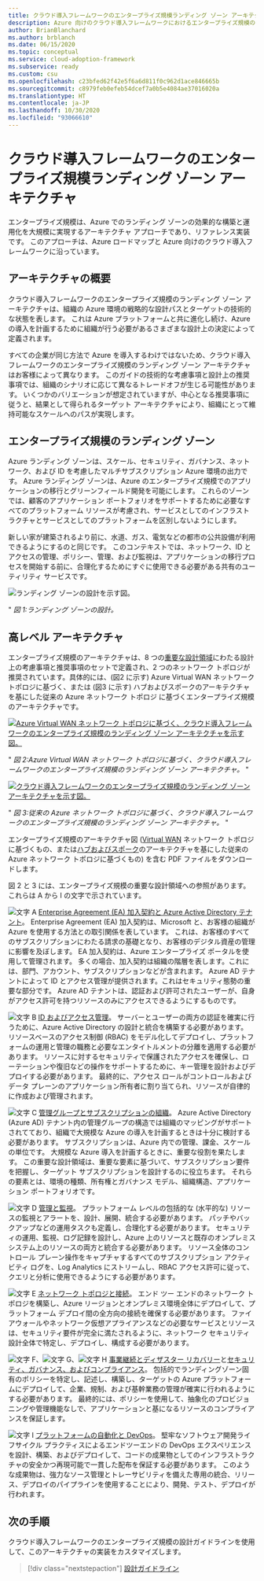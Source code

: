 ```yaml
---
title: クラウド導入フレームワークのエンタープライズ規模ランディング ゾーン アーキテクチャ
description: Azure 向けのクラウド導入フレームワークにおけるエンタープライズ規模のランディング ゾーン アーキテクチャについて説明します。
author: BrianBlanchard
ms.author: brblanch
ms.date: 06/15/2020
ms.topic: conceptual
ms.service: cloud-adoption-framework
ms.subservice: ready
ms.custom: csu
ms.openlocfilehash: c23bfed62f42e5f6a6d811f0c962d1ace846665b
ms.sourcegitcommit: c8979feb0efeb54dcef7a0b5e4084ae37016020a
ms.translationtype: HT
ms.contentlocale: ja-JP
ms.lasthandoff: 10/30/2020
ms.locfileid: "93066610"
---
```

# <a name="cloud-adoption-framework-enterprise-scale-landing-zone-architecture"></a>クラウド導入フレームワークのエンタープライズ規模ランディング ゾーン アーキテクチャ

エンタープライズ規模は、Azure でのランディング ゾーンの効果的な構築と運用化を大規模に実現するアーキテクチャ アプローチであり、リファレンス実装です。 このアプローチは、Azure ロードマップと Azure 向けのクラウド導入フレームワークに沿っています。

## <a name="architecture-overview"></a>アーキテクチャの概要

クラウド導入フレームワークのエンタープライズ規模のランディング ゾーン アーキテクチャは、組織の Azure 環境の戦略的な設計パスとターゲットの技術的な状態を表します。 これは Azure プラットフォームと共に進化し続け、Azure の導入を計画するために組織が行う必要があるさまざまな設計上の決定によって定義されます。

すべての企業が同じ方法で Azure を導入するわけではないため、クラウド導入フレームワークのエンタープライズ規模のランディング ゾーン アーキテクチャはお客様によって異なります。 このガイドの技術的な考慮事項と設計上の推奨事項では、組織のシナリオに応じて異なるトレードオフが生じる可能性があります。 いくつかのバリエーションが想定されていますが、中心となる推奨事項に従うと、結果として得られるターゲット アーキテクチャにより、組織にとって維持可能なスケールへのパスが実現します。

## <a name="landing-zone-in-enterprise-scale"></a>エンタープライズ規模のランディング ゾーン

Azure ランディング ゾーンは、スケール、セキュリティ、ガバナンス、ネットワーク、および ID を考慮したマルチサブスクリプション Azure 環境の出力です。 Azure ランディング ゾーンは、Azure のエンタープライズ規模でのアプリケーションの移行とグリーンフィールド開発を可能にします。 これらのゾーンでは、顧客のアプリケーション ポートフォリオをサポートするために必要なすべてのプラットフォーム リソースが考慮され、サービスとしてのインフラストラクチャとサービスとしてのプラットフォームを区別しないようにします。

新しい家が建築されるより前に、水道、ガス、電気などの都市の公共設備が利用できるようにするのと同じです。 このコンテキストでは、ネットワーク、ID とアクセスの管理、ポリシー、管理、および監視は、アプリケーションの移行プロセスを開始する前に、合理化するためにすぐに使用できる必要がある共有のユーティリティ サービスです。

![ランディング ゾーンの設計を示す図。](./media/lz-design.png)

" _図 1:ランディング ゾーンの設計。_

## <a name="high-level-architecture"></a>高レベル アーキテクチャ

エンタープライズ規模のアーキテクチャは、8 つの[重要な設計領域](./design-guidelines.md)にわたる設計上の考慮事項と推奨事項のセットで定義され、2 つのネットワーク トポロジが推奨されています。具体的には、(図2 に示す) Azure Virtual WAN ネットワーク トポロジに基づく、または (図3 に示す) ハブおよびスポークのアーキテクチャを基にした従来の Azure ネットワーク トポロジ に基づくエンタープライズ規模のアーキテクチャです。   

[![Azure Virtual WAN ネットワーク トポロジに基づく、クラウド導入フレームワークのエンタープライズ規模のランディング ゾーン アーキテクチャを示す図。](./media/ns-arch-inline.png)](./media/ns-arch-expanded.png#lightbox)

" _図 2:Azure Virtual WAN ネットワーク トポロジに基づく、クラウド導入フレームワークのエンタープライズ規模のランディング ゾーン アーキテクチャ。_ "

[![クラウド導入フレームワークのエンタープライズ規模のランディング ゾーン アーキテクチャを示す図。](./media/ns-arch-cust-inline.png)](./media/ns-arch-cust-expanded.png#lightbox)

" _図 3:従来の Azure ネットワーク トポロジに基づく、クラウド導入フレームワークのエンタープライズ規模のランディング ゾーン アーキテクチャ。_ "

エンタープライズ規模のアーキテクチャ図 ([Virtual WAN](https://raw.githubusercontent.com/microsoft/CloudAdoptionFramework/master/ready/enterprise-scale-architecture.pdf) ネットワーク トポロジに基づくもの、または[ハブおよびスポーク](https://github.com/microsoft/CloudAdoptionFramework/raw/master/ready/enterprise-scale-architecture-cust.pdf)のアーキテクチャを基にした従来の Azure ネットワーク トポロジに基づくもの) を含む PDF ファイルをダウンロードします。

図 2 と 3 には、エンタープライズ規模の重要な設計領域への参照があります。これらは A から I の文字で示されています。

![文字 A](./media/a.png) [Enterprise Agreement (EA) 加入契約と Azure Active Directory テナント](./enterprise-enrollment-and-azure-ad-tenants.md)。 Enterprise Agreement (EA) 加入契約は、Microsoft と、お客様の組織が Azure を使用する方法との取引関係を表しています。 これは、お客様のすべてのサブスクリプションにわたる請求の基礎となり、お客様のデジタル資産の管理に影響を及ぼします。 EA 加入契約は、Azure エンタープライズ ポータルを使用して管理されます。 多くの場合、加入契約は組織の階層を表します。これには、部門、アカウント、サブスクリプションなどが含まれます。 Azure AD テナントによって ID とアクセス管理が提供されます。これはセキュリティ態勢の重要な部分です。 Azure AD テナントは、認証および許可されたユーザーが、自身がアクセス許可を持つリソースのみにアクセスできるようにするものです。

![文字 B](./media/b.png) [ID およびアクセス管理](./identity-and-access-management.md)。 サーバーとユーザーの両方の認証を確実に行うために、Azure Active Directory の設計と統合を構築する必要があります。 リソースベースのアクセス制御 (RBAC) をモデル化してデプロイし、プラットフォームの運用と管理の職務と必要なエンタイトルメントの分離を適用する必要があります。 リソースに対するセキュリティで保護されたアクセスを確保し、ローテーションや復旧などの操作をサポートするために、キー管理を設計およびデプロイする必要があります。 最終的に、アクセス ロールがコントロールおよびデータ プレーンのアプリケーション所有者に割り当てられ、リソースが自律的に作成および管理されます。

![文字 C](./media/c.png) [管理グループとサブスクリプションの組織](./management-group-and-subscription-organization.md)。 Azure Active Directory (Azure AD) テナント内の管理グループの構造では組織のマッピングがサポートされてており、組織で大規模な Azure の導入を計画するときは十分に検討する必要があります。 サブスクリプションは、Azure 内での管理、課金、スケールの単位です。 大規模な Azure 導入を計画するときに、重要な役割を果たします。 この重要な設計領域は、重要な要素に基づいて、サブスクリプション要件を把握し、ターゲット サブスクリプションを設計するのに役立ちます。 それらの要素とは、環境の種類、所有権とガバナンス モデル、組織構造、アプリケーション ポートフォリオです。

![文字 D](./media/d.png) [管理と監視](./management-and-monitoring.md)。 プラットフォーム レベルの包括的な (水平的な) リソースの監視とアラートを、設計、展開、統合する必要があります。 パッチやバックアップなどの運用タスクも定義し、合理化する必要があります。 セキュリティの運用、監視、ログ記録を設計し、Azure 上のリソースと既存のオンプレミス システム上のリソースの両方と統合する必要があります。 リソース全体のコントロール プレーン操作をキャプチャするすべてのサブスクリプション アクティビティ ログを、Log Analytics にストリームし、RBAC アクセス許可に従って、クエリと分析に使用できるようにする必要があります。

![文字 E](./media/e.png) [ネットワーク トポロジと接続](./network-topology-and-connectivity.md)。 エンド ツー エンドのネットワーク トポロジを構築し、Azure リージョンとオンプレミス環境全体にデプロイして、プラットフォーム デプロイ間の全方向の接続を確保する必要があります。 ファイアウォールやネットワーク仮想アプライアンスなどの必要なサービスとリソースは、セキュリティ要件が完全に満たされるように、ネットワーク セキュリティ設計全体で特定し、デプロイし、構成する必要があります。

![文字 F](./media/f.png)、![文字 G](./media/g.png)、![文字 H](./media/h.png) [事業継続とディザスター リカバリー](./business-continuity-and-disaster-recovery.md)と[セキュリティ、ガバナンス、およびコンプライアンス](./security-governance-and-compliance.md)。 包括的でランディングゾーン固有のポリシーを特定し、記述し、構築し、ターゲットの Azure プラットフォームにデプロイして、企業、規制、および基幹業務の管理が確実に行われるようにする必要があります。 最終的には、ポリシーを使用して、抽象化のプロビジョニングや管理機能なしで、アプリケーションと基になるリソースのコンプライアンスを保証します。

![文字 I](./media/i.png) [プラットフォームの自動化と DevOps](platform-automation-and-devops.md)。 堅牢なソフトウェア開発ライフサイクル プラクティスによるエンドツーエンドの DevOps エクスペリエンスを設計、構築、およびデプロイして、コードの成果物としてのインフラストラクチャの安全かつ再現可能で一貫した配布を保証する必要があります。 このような成果物は、強力なソース管理とトレーサビリティを備えた専用の統合、リリース、デプロイのパイプラインを使用することにより、開発、テスト、デプロイが行われます。

## <a name="next-steps"></a>次の手順

クラウド導入フレームワークのエンタープライズ規模の設計ガイドラインを使用して、このアーキテクチャの実装をカスタマイズします。

> [!div class="nextstepaction"]
> [設計ガイドライン](./design-guidelines.md)
